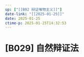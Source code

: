 ```yaml
---
up: ["[[B02 辩证唯物主义]]"]
date-link: "[[2025-01-25]]"
date: 2025-01-25
ctime-p: 2025-01-25T14:32:53
---
```


# [B029] 自然辩证法
